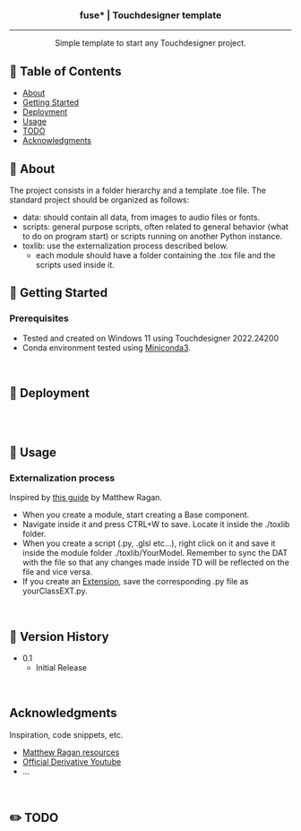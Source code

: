<p align="center">
  <a href="" rel="noopener">
  <!---img width=200px height=200px src="https://i.imgur.com/6wj0hh6.jpg" alt="Project logo" --->
  </a>
</p>

<h3 align="center">fuse* | Touchdesigner template</h3>


---

<p align="center"> 
Simple template to start any Touchdesigner project.

<br> 
</p>

## 📝 Table of Contents
- [About](#about)
- [Getting Started](#getting_started)
- [Deployment](#deployment)
- [Usage](#usage)
- [TODO](#TODO.md)
- [Acknowledgments](#ack)

## 🧐 About <a name = "about"></a>
The project consists in a folder hierarchy and a template .toe file.
The standard project should be organized as follows:
- data: should contain all data, from images to audio files or fonts.
- scripts: general purpose scripts, often related to general behavior (what to do on program start) or scripts running on another Python instance.
- toxlib: use the externalization process described below.
    - each module should have a folder containing the .tox file and the scripts used inside it.

## 🏁 Getting Started <a name = "getting_started"></a>

### Prerequisites

* Tested and created on Windows 11 using Touchdesigner 2022.24200
* Conda environment tested using [Miniconda3](https://docs.conda.io/en/latest/miniconda.html).

<br>

## 🚀 Deployment <a name = "deployment"></a>
<br>
<br>

## 🎈 Usage <a name="usage"></a>
### Externalization process
Inspired by [this guide](https://matthewragan.com/2018/11/28/touchdesigner-save-external/) by Matthew Ragan.

* When you create a module, start creating a Base component.
* Navigate inside it and press CTRL+W to save. Locate it inside the ./toxlib folder.
* When you create a script (.py, .glsl etc...), right click on it and save it inside the module folder ./toxlib/YourModel. Remember to sync the DAT with the file so that any changes made inside TD will be reflected on the file and vice versa.
* If you create an [Extension](https://derivative.ca/UserGuide/Extensions), save the corresponding .py file as yourClassEXT.py. 

<br>

## 🔨 Version History <a name="versioning"></a>

* 0.1
    * Initial Release

<br>

## Acknowledgments <a name="ack"></a>

Inspiration, code snippets, etc.
* [Matthew Ragan resources](https://matthewragan.com/teaching-resources/touchdesigner/)
* [Official Derivative Youtube](https://www.youtube.com/@TouchDesignerOfficial)
* ...

<br>

## ✏️ TODO <a name="todo"></a>